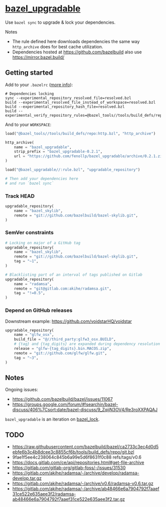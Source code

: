 # [bazel_upgradable](https://github.com/fenollp/bazel_upgradable)

Use `bazel sync` to upgrade & lock your dependencies.

Notes
* The rule defined here downloads dependencies the same way `http_archive` does for best cache utilization.
* Dependencies hosted at https://github.com/bazelbuild also use https://mirror.bazel.build/

## Getting started

Add to your `.bazelrc` ([more info](https://blog.bazel.build/2018/09/28/first-class-resolved-file.html)):
```shell
# Dependencies locking
sync --experimental_repository_resolved_file=resolved.bzl
build --experimental_resolved_file_instead_of_workspace=resolved.bzl
build --experimental_repository_hash_file=resolved.bzl
build --experimental_verify_repository_rules=@bazel_tools//tools/build_defs/repo:git.bzl%git_repository
```

And to your `WORKSPACE`:
```python
load("@bazel_tools//tools/build_defs/repo:http.bzl", "http_archive")

http_archive(
    name = "bazel_upgradable",
    strip_prefix = "bazel_upgradable-0.2.1",
    url = "https://github.com/fenollp/bazel_upgradable/archive/0.2.1.zip",
)

load("@bazel_upgradable//:rule.bzl", "upgradable_repository")

# Then add your dependencies here
# and run `bazel sync`
```

### Track HEAD
```python
upgradable_repository(
    name = "bazel_skylib",
    remote = "git://github.com/bazelbuild/bazel-skylib.git",
)
```

### SemVer constraints
```python
# Locking on major of a GitHub tag
upgradable_repository(
    name = "bazel_skylib",
    remote = "git://github.com/bazelbuild/bazel-skylib.git",
    tag = "~1",
)

# Blacklisting part of an interval of tags published on Gitlab
upgradable_repository(
    name = "radamsa",
    remote = "git@gitlab.com:akihe/radamsa.git",
    tag = "!=0.5",
)
```

### Depend on GitHub releases
Downstream example: https://github.com/voidstarHQ/voidstar
```python
upgradable_repository(
    name = "glfw_osx",
    build_file = "@//third_party:glfw3_osx.BUILD",
    # {tag} and {tag_digits} are expanded during dependency resolution
    release = "glfw-{tag_digits}.bin.MACOS.zip",
    remote = "git://github.com/glfw/glfw.git",
    tag = "~3",
)
```

## Notes

Ongoing issues:
* https://github.com/bazelbuild/bazel/issues/11067
* https://groups.google.com/forum/#!searchin/bazel-discuss/406%7Csort:date/bazel-discuss/9_ZqijN3OV4/Re3roXXPAQAJ

`bazel_upgradable` is an iteration on [bazel_lock](https://github.com/fenollp/bazel_lock).



## TODO

* https://raw.githubusercontent.com/bazelbuild/bazel/ca2733c3ec4d0d5ebfe6b3c4b8dcee3c8855cf6b/tools/build_defs/repo/git.bzl
* 9fae1f5ee4c238064c845b6a99e5d6f8631f0c88    refs/tags/v0.6
* https://docs.gitlab.com/ce/api/repositories.html#get-file-archive
* https://gitlab.com/gitlab-org/gitlab-foss/-/issues/31530
* https://gitlab.com/akihe/radamsa/-/archive/develop/radamsa-develop.tar.gz
* https://gitlab.com/akihe/radamsa/-/archive/v0.6/radamsa-v0.6.tar.gz
* https://gitlab.com/akihe/radamsa/-/archive/ab48466e6a7904792f7aaef31ce522e635aee3f2/radamsa-ab48466e6a7904792f7aaef31ce522e635aee3f2.tar.gz
